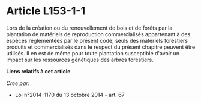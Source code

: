 # Article L153-1-1

Lors de la création ou du renouvellement de bois et de forêts par la plantation de matériels de reproduction commercialisés
appartenant à des espèces réglementées par le présent code, seuls des matériels forestiers produits et commercialisés dans le
respect du présent chapitre peuvent être utilisés. Il en est de même pour toute plantation susceptible d'avoir un impact sur
les ressources génétiques des arbres forestiers.

**Liens relatifs à cet article**

_Créé par_:

  - Loi n°2014-1170 du 13 octobre 2014 - art. 67
